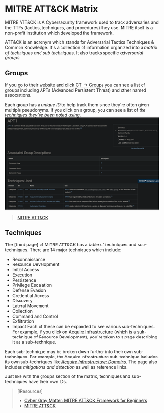 
# MITRE ATT&CK Matrix
MITRE ATT&CK is A Cybersecurity framework used to track adversaries and the TTPs (tactics, techniques, and procedures) they use. MITRE itself is a non-profit institution which developed the framework. 

ATT&CK is an acronym which stands for Adversarial Tactics Techniques & Common Knowledge. It's a collection of information organized into a *matrix of techniques and sub techniques*. It also tracks specific *adversarial groups*. 
## Groups
If you go to their website and click [CTI -> Groups](https://attack.mitre.org/groups/) you can see a list of groups including APTs (Advanced Persistent Threat) and other named associations.

Each group has a *unique ID* to help track them since they're often given multiple pseudonyms. If you click on a group, you can see a list of *the techniques they've been noted using*.
![](cybersecurity/cybersecurity-pics/mitre-attack-1.png)
> [MITRE ATT&CK](https://attack.mitre.org/groups/G0006/)
## Techniques
The [front page] of MITRE ATT&CK has a table of techniques and sub-techniques. There are 14 major techniques which include:
- Reconnaissance
- Resource Development
- Initial Access
- Execution
- Persistence
- Privilege Escalation
- Defense Evasion
- Credential Access
- Discovery
- Lateral Movement
- Collection
- Command and Control
- Exfiltration
- Impact
Each of these can be expanded to see various sub-techniques. For example, if you click on [Acquire Infrastructure](https://attack.mitre.org/techniques/T1583/) (which is a sub-technique of Resource Development), you're taken to a page describing it as a sub-technique.

Each sub-technique may be broken down further into their own sub-techniques. For example, the Acquire Infrastructure sub-technique includes its own sub-techniques like [*Acquire Infrastructure: Domains*](https://attack.mitre.org/techniques/T1583/001/). The page also includes *mitigations and detection* as well as reference links.

Just like with the groups section of the matrix, techniques and sub-techniques have their own IDs.

> [!Resources]
> - [Cyber Gray Matter: MITRE ATT&CK Framework for Beginners](https://www.youtube.com/watch?v=GYyLnff2XRo)
> - [MITRE ATT&CK](https://attack.mitre.org/)



